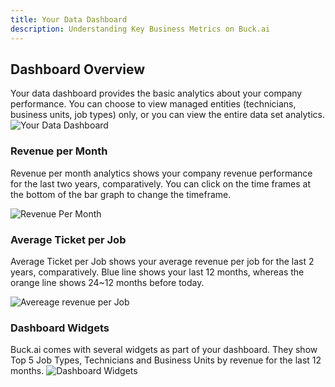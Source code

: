 ```yaml
---
title: Your Data Dashboard
description: Understanding Key Business Metrics on Buck.ai
---
```


## Dashboard Overview

Your data dashboard provides the basic analytics about your company performance. You can choose to view managed entities (technicians, business units, job types) only, or you can view the entire data set analytics. ![Your Data Dashboard](dashboard_1.png)

### Revenue per Month

Revenue per month analytics shows your company revenue performance for the last two years, comparatively. You can click on the time frames at the bottom of the bar graph to change the timeframe.

![Revenue Per Month](dashboard_2.png)

### Average Ticket per Job

Average Ticket per Job shows your average revenue per job for the last 2 years, comparatively. Blue line shows your last 12 months, whereas the orange line shows 24~12 months before today.

![Avereage revenue per Job](dashboard_3.png)

### Dashboard Widgets

Buck.ai comes with several widgets as part of your dashboard. They show Top 5 Job Types, Technicians and Business Units by revenue for the last 12 months. ![Dashboard Widgets](dashboard_4.png)
